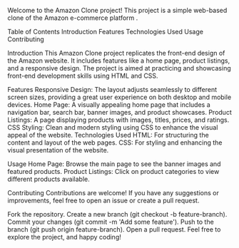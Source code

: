 Welcome to the Amazon Clone project! This project is a simple web-based clone of the Amazon e-commerce platform .

Table of Contents
Introduction
Features
Technologies Used
Usage
Contributing

Introduction
This Amazon Clone project replicates the front-end design of the Amazon website. It includes features like a home page, product listings, and a responsive design. The project is aimed at practicing and showcasing front-end development skills using HTML and CSS.

Features
Responsive Design:    The layout adjusts seamlessly to different screen sizes, providing a great user experience on both desktop and mobile devices.
Home Page:            A visually appealing home page that includes a navigation bar, search bar, banner images, and product showcases.
Product Listings:     A page displaying products with images, titles, prices, and ratings.
CSS Styling:          Clean and modern styling using CSS to enhance the visual appeal of the website.
Technologies Used
HTML: For structuring the content and layout of the web pages.
CSS: For styling and enhancing the visual presentation of the website.

Usage
Home Page: Browse the main page to see the banner images and featured products.
Product Listings: Click on product categories to view different products available.

Contributing
Contributions are welcome! If you have any suggestions or improvements, feel free to open an issue or create a pull request.

Fork the repository.
Create a new branch (git checkout -b feature-branch).
Commit your changes (git commit -m 'Add some feature').
Push to the branch (git push origin feature-branch).
Open a pull request.
Feel free to explore the project, and happy coding!
